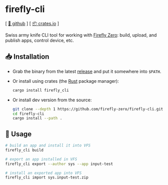 # firefly-cli

[ [🐙 github](https://github.com/firefly-zero/firefly-cli) ] [ [📦 crates.io](https://crates.io/crates/firefly-cli) ]

Swiss army knife CLI tool for working with [Firefly Zero](https://fireflyzero.com/): build, upload, and publish apps, control device, etc.

## 📥 Installation

* Grab the binary from the latest [release](https://github.com/firefly-zero/firefly-cli/releases) and put it somewhere into `$PATH`.
* Or install using crates (the [Rust](https://www.rust-lang.org/tools/install) package manager):

    ```bash
    cargo install firefly_cli
    ```

* Or install dev version from the source:

    ```bash
    git clone --depth 1 https://github.com/firefly-zero/firefly-cli.git
    cd firefly-cli
    cargo install --path .
    ```

## 🔧 Usage

```bash
# build an app and install it into VFS
firefly_cli build

# export an app installed in VFS
firefly_cli export --author sys --app input-test

# install an exported app into VFS
firefly_cli import sys.input-test.zip
```
